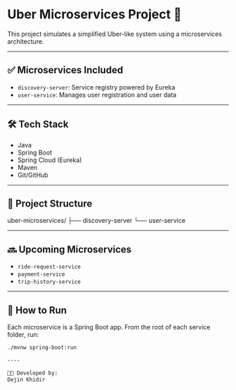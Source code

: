# Uber Microservices Project 🚗

This project simulates a simplified Uber-like system using a microservices architecture.

---

## ✅ Microservices Included

- `discovery-server`: Service registry powered by Eureka
- `user-service`: Manages user registration and user data

---

## 🛠️ Tech Stack

- Java
- Spring Boot
- Spring Cloud (Eureka)
- Maven
- Git/GitHub

---

## 📁 Project Structure

uber-microservices/
├── discovery-server
└── user-service


---

## 🔜 Upcoming Microservices

- `ride-request-service`
- `payment-service`
- `trip-history-service`

---

## 🚀 How to Run

Each microservice is a Spring Boot app. From the root of each service folder, run:

```bash
./mvnw spring-boot:run

----

👩‍💻 Developed by:
Dejin Khidir